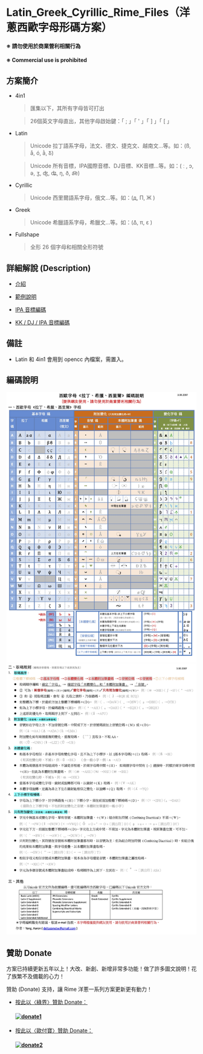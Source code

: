 # Latin_Greek_Cyrillic_Rime_Files（洋蔥西歐字母形碼方案）

#### ※ 請勿使用於商業營利相關行為
#### ※ Commercial use is prohibited

## 方案簡介

- 4in1

  > 匯集以下，其所有字母皆可打出
  
  > 26個英文字母直出，其他字母啟始鍵：「 ; 」「 ' 」「 ] 」「 [ 」

- Latin

  > Unicode 拉丁語系字母，法文、德文、捷克文、越南文…等。如：(ß, å, ó, ằ, Ᵹ)

  > Unicode 所有音標，IPA國際音標、DJ音標、KK音標…等。如：( ː , ɔ, ǝ, ʒ, ʤ, ʥ, ŋ, ð, a͡e)

- Cyrillic

  > Unicode 西里爾語系字母，俄文…等。如：(д, П, Ж )

- Greek

  > Unicode 希臘語系字母，希臘文…等。如：(Δ, π, ε )

- Fullshape

  > 全形 26 個字母和相關全形符號

## 詳細解說 (Description)

- [介紹](https://github.com/oniondelta/Latin_Greek_Cyrillic_Rime_Files/blob/main/README_introduction.md)

- [範例說明](https://github.com/oniondelta/Latin_Greek_Cyrillic_Rime_Files/blob/main/README_explanation.md)

- [IPA 音標編碼](https://github.com/oniondelta/Latin_Greek_Cyrillic_Rime_Files/blob/main/README_IPA_code.md)

- [KK / DJ / IPA 音標編碼](https://github.com/oniondelta/Latin_Greek_Cyrillic_Rime_Files/blob/main/README_KK-DJ-IPA_code.md)

## 備註

- Latin 和 4in1 會用到 opencc 內檔案，需置入。

## 編碼說明

![介紹1](https://raw.githubusercontent.com/oniondelta/latin-greek-cyrillic-rime/main/latin-greek-cyrillic-2020_cht-1.jpg)
![介紹2](https://raw.githubusercontent.com/oniondelta/latin-greek-cyrillic-rime/main/latin-greek-cyrillic-2020_cht-2.jpg)

## 贊助 Donate

方案已持續更新五年以上！大改、新創、新增非常多功能！做了許多圖文說明！花了族繁不及備載的心力！

贊助 (Donate) 支持，讓 Rime 洋蔥一系列方案更新更有動力！

- [按此以〈綠界〉贊助 Donate：](https://p.ecpay.com.tw/D555162)

  #### [![donate1](https://payment.ecpay.com.tw/Upload/QRCode/202010/QRCode_170c287e-2db8-4b50-b87f-8d36500a3958.png)](https://p.ecpay.com.tw/D555162)

- [按此以〈歐付寶〉贊助 Donate：](https://qr.opay.tw/q1ql7)

  #### [![donate2](https://payment.opay.tw/Upload/Broadcaster/2294343/QRcode/QRCode_7AC0FA1CAD39F0B66CFD5513A2173D1A.png)](https://qr.opay.tw/q1ql7)

